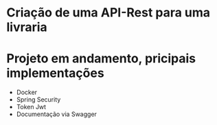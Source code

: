 # Criação de uma API-Rest para uma livraria 

# Projeto em andamento, pricipais implementações
- Docker
- Spring Security
- Token Jwt
- Documentação via Swagger
